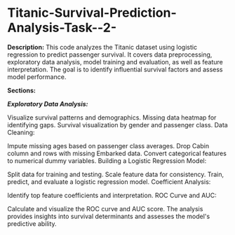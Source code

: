 # Titanic-Survival-Prediction-Analysis-Task--2-


__**Description:**__
This code analyzes the Titanic dataset using logistic regression to predict passenger survival. It covers data preprocessing, exploratory data analysis, model training and evaluation, as well as feature interpretation. The goal is to identify influential survival factors and assess model performance.

**Sections:**

_****Exploratory Data Analysis:****_

Visualize survival patterns and demographics.
Missing data heatmap for identifying gaps.
Survival visualization by gender and passenger class.
Data Cleaning:

Impute missing ages based on passenger class averages.
Drop Cabin column and rows with missing Embarked data.
Convert categorical features to numerical dummy variables.
Building a Logistic Regression Model:

Split data for training and testing.
Scale feature data for consistency.
Train, predict, and evaluate a logistic regression model.
Coefficient Analysis:

Identify top feature coefficients and interpretation.
ROC Curve and AUC:

Calculate and visualize the ROC curve and AUC score.
The analysis provides insights into survival determinants and assesses the model's predictive ability.
